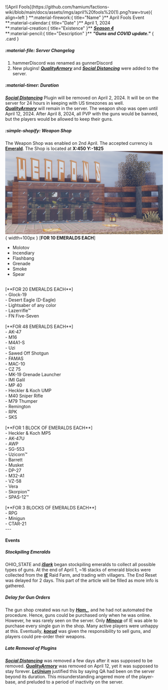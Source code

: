 <div class="grid" markdown>
![April Fools](https://github.com/hamium/factions-wiki/blob/main/docs/assets/imgs/april%20fools%20(1).png?raw=true){ align=left }
**:material-firework:{ title="Name" }** April Fools Event<br>
**:material-calendar:{ title="Date" }** April 1, 2024<br>
**:material-creation:{ title="Existence" }** <b><i><a href="../../seasons/s4">Season 4</a></i></b>  <br>
**:material-pencil:{ title="Description" }** <b><i>"Guns and COVID update."</i></b>  
{ .card }
</div>

##### :material-file: Server Changelog
1. hammerDiscord was renamed as gunnerDiscord
2. New plugins! [***QualityArmory***](https://www.spigotmc.org/resources/quality-armory.47561/) and [***Social Distancing***](https://www.spigotmc.org/resources/april-fools-social-distancing.76598/) were added to the server.

##### :material-timer: Duration
[***Social Distancing***](https://www.spigotmc.org/resources/april-fools-social-distancing.76598/) Plugin will be removed on April 2, 2024. It will be on the server for 24 hours in keeping with US timezones as well.<br>
[***QualityArmory***](https://www.spigotmc.org/resources/quality-armory.47561/) will remain in the server. The weapon shop was open until April 12, 2024. After April 8, 2024, all PVP with the guns would be banned, but the players would be allowed to keep their guns.<br>

##### :simple-shopify: Weapon Shop
The Weapon Shop was enabled on 2nd April. The accepted currency is [**Emerald**](https://minecraft.wiki/w/Emerald). The Shop is located at **X:450 Y:-1825**
![Weapon Shop](https://github.com/hamium/factions-wiki/blob/main/docs/assets/imgs/image.png?raw=true){ width=100px }
[**FOR 10 EMERALDS EACH**]<br>
 - Molotov<br>
 - Incendiary<br>
 - Flashbang<br>
 - Grenade<br>
 - Smoke<br>
 - Spear<br>
<br>
[**FOR 20 EMERALDS EACH**]<br>
 - Glock-19<br>
 - Desert Eagle (D-Eagle)<br>
 - Lightsaber of any color<br>
 - Lazerrifle™<br>
 - FN Five-Seven<br>
<br>
 [**FOR 48 EMERALDS EACH**]<br>
 - AK-47<br>
 - M16<br>
 - M4A1-S<br>
 - Uzi<br>
 - Sawed Off Shotgun<br>
 - FAMAS<br>
 - MAC-10<br>
 - CZ 75<br>
 - MK-19 Grenade Launcher <br>
 - IMI Galil<br>
 - MP 40<br>
 - Heckler & Koch UMP<br>
 - M40 Sniper Rifle<br>
 - M79 Thumper<br>
 - Remington<br>
 - RPK<br>
 - SKS<br>
<br>
 [**FOR 1 BLOCK OF EMERALDS EACH**]<br>
 - Heckler & Koch MP5<br>
 - AK-47U<br>
 - AWP<br>
 - SG-553<br>
 - Uzicorn™<br>
 - Barrett<br>
 - Musket<br>
 - DP-27<br>
 - M32-A1<br>
 - VZ-58<br>
 - Vera<br>
 - Skorpion™<br>
 - SPAS-12™<br>
<br>
 [**FOR 3 BLOCKS OF EMERALDS EACH**]<br>
 - RPG<br>
 - Minigun<br>
 - CTAR-21<br>
---

#### Events
##### Stockpiling Emeralds 
OHIO_STATE and [***iSark***](../players/isark.md) began stockpiling emeralds to collect all possible types of guns. At the end of April 1, ~16 stacks of emerald blocks were collected from the [***IE***](.../factions/ie.md) Raid Farm, and trading with villagers. The End Reset was delayed for 2 days.
This part of the article will be filled as more info is gathered.

##### Delay for Gun Orders 
The gun shop created was run by [***Ham_***](../staff/ham.md), and he had not automated the procedure. Hence, guns could be purchased only when he was online. However, he was rarely seen on the server. Only [***Minocp***](../players/minocp.md) of IE was able to purchase every single gun in the shop. Many active players were unhappy at this. Eventually, 
[***kaeud***](../staff/kaeud.md) was given the responsibility to sell guns, and players could pre-order their weapons.

##### Late Removal of Plugins
[***Social Distancing***](https://www.spigotmc.org/resources/april-fools-social-distancing.76598/) was removed a few days after it was supposed to be removed. [***QualityArmory***](https://www.spigotmc.org/resources/quality-armory.47561/) was removed on April 12, yet it was supposed to stay forever. [***LeUnium***](../staff/unium.md) justified this by saying QA had been on the server beyond its duration. This misunderstanding angered more of the player-base, and preluded to a period of inactivity on the server.
